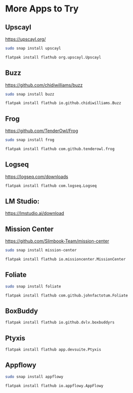 # More Apps to Try

## Upscayl

https://upscayl.org/

```sh
sudo snap install upscayl
```
```sh
flatpak install flathub org.upscayl.Upscayl
```

## Buzz

https://github.com/chidiwilliams/buzz

```sh
sudo snap install buzz
```

```sh
flatpak install flathub io.github.chidiwilliams.Buzz
```

## Frog

https://github.com/TenderOwl/Frog

```sh
sudo snap install frog
```

```sh
flatpak install flathub com.github.tenderowl.frog
```

## Logseq

https://logseq.com/downloads

```sh
flatpak install flathub com.logseq.Logseq
```

## LM Studio:

https://lmstudio.ai/download

## Mission Center

https://github.com/Slimbook-Team/mission-center

```sh
sudo snap install mission-center
```

```sh
flatpak install flathub io.missioncenter.MissionCenter
```

## Foliate

```sh
sudo snap install foliate
```

```sh
flatpak install flathub com.github.johnfactotum.Foliate
```

## BoxBuddy

```sh
flatpak install flathub io.github.dvlv.boxbuddyrs
```

## Ptyxis

```sh
flatpak install flathub app.devsuite.Ptyxis
```

## Appflowy

```sh
sudo snap install appflowy
```

```sh
flatpak install flathub io.appflowy.AppFlowy
```
